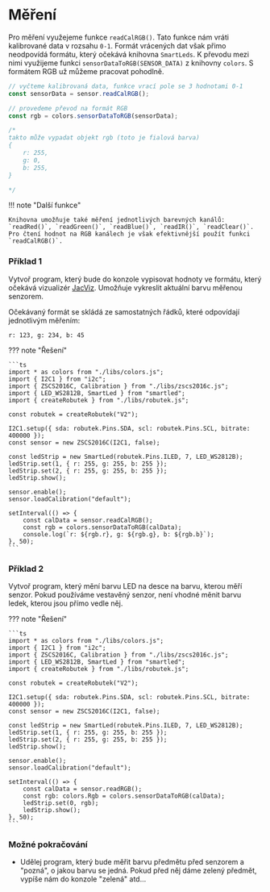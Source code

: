 # Měření

Pro měření využejeme funkce `readCalRGB()`. Tato funkce nám vráti kalibrované data v rozsahu `0-1`. Formát vrácených dat však přimo neodpovídá formátu, který očekává knihovna `SmartLeds`. K převodu mezi nimi využijeme funkci `sensorDataToRGB(SENSOR_DATA)` z knihovny `colors`. S formátem RGB už můžeme pracovat pohodlně.

```ts
// vyčteme kalibrovaná data, funkce vrací pole se 3 hodnotami 0-1
const sensorData = sensor.readCalRGB();

// provedeme převod na formát RGB
const rgb = colors.sensorDataToRGB(sensorData);

/*
takto může vypadat objekt rgb (toto je fialová barva)
{
    r: 255,
    g: 0,
    b: 255,
}

*/
```

!!! note "Další funkce"

    Knihovna umožňuje také měření jednotlivých barevných kanálů: `readRed()`, `readGreen()`, `readBlue()`, `readIR()`, `readClear()`. Pro čtení hodnot na RGB kanálech je však efektivnější použít funkci `readCalRGB()`.


### Příklad 1

Vytvoř program, který bude do konzole vypisovat hodnoty ve formátu, který očekává vizualizér [JacViz](https://viz.jaculus.org). Umožňuje vykreslit aktuální barvu měřenou senzorem.

Očekávaný formát se skládá ze samostatných řádků, které odpovídají jednotlivým měřením:

```
r: 123, g: 234, b: 45
```

??? note "Řešení"

    ```ts
    import * as colors from "./libs/colors.js";
    import { I2C1 } from "i2c";
    import { ZSCS2016C, Calibration } from "./libs/zscs2016c.js";
    import { LED_WS2812B, SmartLed } from "smartled";
    import { createRobutek } from "./libs/robutek.js";

    const robutek = createRobutek("V2");

    I2C1.setup({ sda: robutek.Pins.SDA, scl: robutek.Pins.SCL, bitrate: 400000 });
    const sensor = new ZSCS2016C(I2C1, false);

    const ledStrip = new SmartLed(robutek.Pins.ILED, 7, LED_WS2812B);
    ledStrip.set(1, { r: 255, g: 255, b: 255 });
    ledStrip.set(2, { r: 255, g: 255, b: 255 });
    ledStrip.show();

    sensor.enable();
    sensor.loadCalibration("default");

    setInterval(() => {
        const calData = sensor.readCalRGB();
        const rgb = colors.sensorDataToRGB(calData);
        console.log(`r: ${rgb.r}, g: ${rgb.g}, b: ${rgb.b}`);
    }, 50);
    ```

### Příklad 2

Vytvoř program, který mění barvu LED na desce na barvu, kterou měří senzor. Pokud používáme vestavěný senzor, není vhodné měnit barvu ledek, kterou jsou přímo vedle něj.

??? note "Řešení"

    ```ts
    import * as colors from "./libs/colors.js";
    import { I2C1 } from "i2c";
    import { ZSCS2016C, Calibration } from "./libs/zscs2016c.js";
    import { LED_WS2812B, SmartLed } from "smartled";
    import { createRobutek } from "./libs/robutek.js";

    const robutek = createRobutek("V2");

    I2C1.setup({ sda: robutek.Pins.SDA, scl: robutek.Pins.SCL, bitrate: 400000 });
    const sensor = new ZSCS2016C(I2C1, false);

    const ledStrip = new SmartLed(robutek.Pins.ILED, 7, LED_WS2812B);
    ledStrip.set(1, { r: 255, g: 255, b: 255 });
    ledStrip.set(2, { r: 255, g: 255, b: 255 });
    ledStrip.show();

    sensor.enable();
    sensor.loadCalibration("default");

    setInterval(() => {
        const calData = sensor.readRGB();
        const rgb: colors.Rgb = colors.sensorDataToRGB(calData);
        ledStrip.set(0, rgb);
        ledStrip.show();
    }, 50);
    ```

### Možné pokračování

- Udělej program, který bude měřit barvu předmětu před senzorem a "pozná", o jakou barvu se jedná. Pokud před něj dáme zelený předmět, vypíše nám do konzole "zelená" atd...
